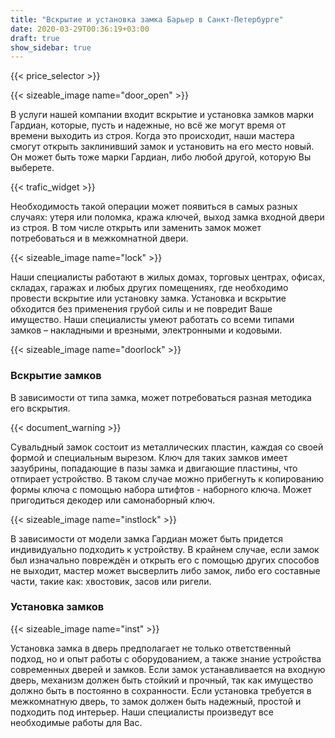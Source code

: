 ```yaml
---
title: "Вскрытие и установка замка Барьер в Санкт-Петербурге"
date: 2020-03-29T00:36:19+03:00
draft: true
show_sidebar: true
---
```


{{< price_selector >}}

{{< sizeable_image name="door_open" >}}

В услуги нашей компании входит вскрытие и установка замков марки Гардиан, которые, пусть и надежные, но всё же могут время 
от времени выходить из строя. Когда это происходит, наши мастера смогут открыть заклинивший замок и установить на его место новый. 
Он может быть тоже марки Гардиан, либо любой другой, которую Вы выберете.

{{< trafic_widget >}}

Необходимость такой операции может появиться в самых разных случаях: утеря или поломка, кража ключей, выход замка входной 
двери из строя. В том числе открыть или заменить замок может потребоваться и в межкомнатной двери.

{{< sizeable_image name="lock" >}}

Наши специалисты работают в жилых домах, торговых центрах, офисах, складах, гаражах и любых других помещениях, где необходимо 
провести вскрытие или установку замка. Установка и вскрытие обходится без применения грубой силы и не повредит Ваше имущество. 
Наши специалисты умеют работать со всеми типами замков – накладными и врезными, электронными и кодовыми.

{{< sizeable_image name="doorlock" >}}

### Вскрытие замков

В зависимости от типа замка, может потребоваться разная методика его вскрытия.

{{< document_warning >}}

Сувальдный замок состоит из металлических пластин, каждая со своей формой и специальным вырезом. Ключ для таких замков 
имеет зазубрины, попадающие в пазы замка и двигающие пластины, что отпирает устройство. В таком случае можно прибегнуть к 
копированию формы ключа с помощью набора штифтов - наборного ключа. Может пригодиться декодер или самонаборный ключ.

{{< sizeable_image name="instlock" >}}

В зависимости от модели замка Гардиан может быть придется индивидуально подходить к устройству. В крайнем случае, если 
замок был изначально повреждён и открыть его с помощью других способов не выходит, мастер может высверлить либо замок, 
либо его составные части, такие как: хвостовик, засов или ригели.

### Установка замков

{{< sizeable_image name="inst" >}}

Установка замка в дверь предполагает не только ответственный подход, но и опыт работы с оборудованием, а также знание 
устройства современных дверей и замков. Если замок устанавливается на входную дверь, механизм должен быть стойкий и прочный, 
так как имущество должно быть в постоянно в сохранности. Если установка требуется в межкомнатную дверь, то замок должен быть 
надежный, простой и подходить под интерьер. Наши специалисты произведут все необходимые работы для Вас.
